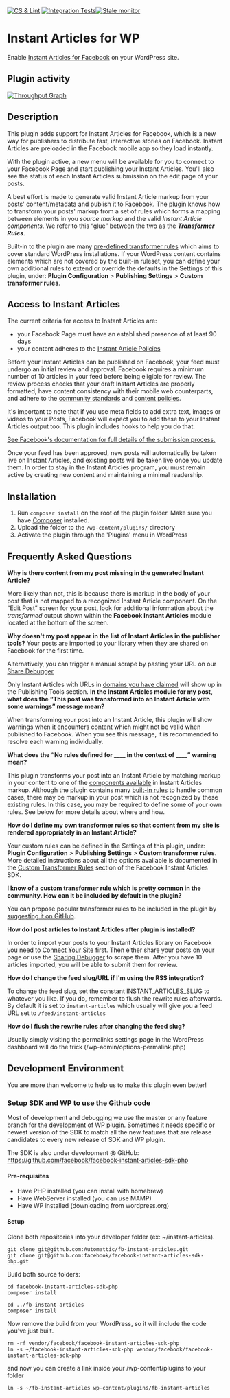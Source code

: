 [![CS & Lint](https://github.com/Automattic/fb-instant-articles/actions/workflows/cs-lint.yml/badge.svg?branch=php8)](https://github.com/Automattic/fb-instant-articles/actions/workflows/cs-lint.yml) [![Integration Tests](https://github.com/Automattic/fb-instant-articles/actions/workflows/tests.yml/badge.svg?branch=php8)](https://github.com/Automattic/fb-instant-articles/actions/workflows/tests.yml)[![Stale monitor](https://github.com/Automattic/fb-instant-articles/actions/workflows/stale.yml/badge.svg?branch=php8)](https://github.com/Automattic/fb-instant-articles/actions/workflows/stale.yml)
# Instant Articles for WP

Enable [Instant Articles for Facebook](https://developers.facebook.com/docs/instant-articles) on your WordPress site.

## Plugin activity
[![Throughput Graph](https://graphs.waffle.io/Automattic/facebook-instant-articles-wp/throughput.svg)](https://waffle.io/Automattic/facebook-instant-articles-wp/metrics/throughput)

## Description

This plugin adds support for Instant Articles for Facebook, which is a new way for publishers to distribute fast, interactive stories on Facebook. Instant Articles are preloaded in the Facebook mobile app so they load instantly.

With the plugin active, a new menu will be available for you to connect to your Facebook Page and start publishing your Instant Articles. You'll also see the status of each Instant Articles submission on the edit page of your posts.

A best effort is made to generate valid Instant Article markup from your posts' content/metadata and publish it to Facebook. The plugin knows how to transform your posts' markup from a set of rules which forms a mapping between elements in you *source markup* and the valid *Instant Article components*. We refer to this “glue” between the two as the ***Transformer Rules***.

Built-in to the plugin are many [pre-defined transformer rules](https://github.com/Automattic/facebook-instant-articles-wp/blob/master/rules-configuration.json) which aims to cover standard WordPress installations. If your WordPress content contains elements which are not covered by the built-in ruleset, you can define your own additional rules to extend or override the defaults in the Settings of this plugin, under: **Plugin Configuration** > **Publishing Settings** > **Custom transformer rules**.

## Access to Instant Articles

The current criteria for access to Instant Articles are:

- your Facebook Page must have an established presence of at least 90 days
- your content adheres to the [Instant Article Policies](https://developers.facebook.com/docs/instant-articles/policy/)

Before your Instant Articles can be published on Facebook, your feed must undergo an initial review and approval. Facebook requires a minimum number of 10 articles in your feed before being eligible for review. The review process checks that your draft Instant Articles are properly formatted, have content consistency with their mobile web counterparts, and adhere to the [community standards](https://www.facebook.com/communitystandards/) and [content policies](https://www.facebook.com/help/publisher/1348682518563619).

It's important to note that if you use meta fields to add extra text, images or videos to your Posts, Facebook will expect you to add these to your Instant Articles output too. This plugin includes hooks to help you do that.

[See Facebook's documentation for full details of the submission process.](https://developers.facebook.com/docs/instant-articles)

Once your feed has been approved, new posts will automatically be taken live on Instant Articles, and existing posts will be taken live once you update them. In order to stay in the Instant Articles program, you must remain active by creating new content and maintaining a minimal readership.

## Installation

1. Run `composer install` on the root of the plugin folder. Make sure you have [Composer](https://github.com/composer/composer) installed.
2. Upload the folder to the `/wp-content/plugins/` directory
3. Activate the plugin through the 'Plugins' menu in WordPress

## Frequently Asked Questions

**Why is there content from my post missing in the generated Instant Article?**

More likely than not, this is because there is markup in the body of your post that is not mapped to a recognized Instant Article component. On the “Edit Post” screen for your post, look for additional information about the *transformed* output shown within the **Facebook Instant Articles** module located at the bottom of the screen.

**Why doesn't my post appear in the list of Instant Articles in the publisher tools?**
Your posts are imported to your library when they are shared on Facebook for the first time.

Alternatively, you can trigger a manual scrape by pasting your URL on our [Share Debugger](http://developers.facebook.com/tools/debug)

Only Instant Articles with URLs in [domains you have claimed](https://developers.facebook.com/docs/instant-articles/guides/publishertools#connect) will show up in the Publishing Tools section.
**In the Instant Articles module for my post, what does the “This post was transformed into an Instant Article with some warnings” message mean?**

When transforming your post into an Instant Article, this plugin will show warnings when it encounters content which might not be valid when published to Facebook. When you see this message, it is recommended to resolve each warning individually.

**What does the “No rules defined for ____ in the context of  ____” warning mean?**

This plugin transforms your post into an Instant Article by matching markup in your content to one of the [components available](https://github.com/facebook/facebook-instant-articles-sdk-php/blob/master/docs/QuickStart.md#transformer-classes) in Instant Articles markup. Although the plugin contains many [built-in rules](https://github.com/Automattic/facebook-instant-articles-wp/blob/master/rules-configuration.json) to handle common cases, there may be markup in your post which is not recognized by these existing rules. In this case, you may be required to define some of your own rules. See below for more details about where and how.

**How do I define my own transformer rules so that content from my site is rendered appropriately in an Instant Article?**

Your custom rules can be defined in the Settings of this plugin, under: **Plugin Configuration** > **Publishing Settings** > **Custom transformer rules**. More detailed instructions about all the options available is documented in the [Custom Transformer Rules](https://github.com/facebook/facebook-instant-articles-sdk-php/blob/master/docs/QuickStart.md#custom-transformer-rules) section of the Facebook Instant Articles SDK.

**I know of a custom transformer rule which is pretty common in the community. How can it be included by default in the plugin?**

You can propose popular transformer rules to be included in the plugin by [suggesting it on GitHub](https://github.com/Automattic/facebook-instant-articles-wp/issues/new).

**How do I post articles to Instant Articles after plugin is installed?**

In order to import your posts to your Instant Articles library on Facebook you need to [Connect Your Site](https://developers.facebook.com/docs/instant-articles/guides/publishertools#connect) first. Then either share your posts on your page or use the [Sharing Debugger](https://developers.intern.facebook.com/tools/debug/sharing/) to scrape them. After you have 10 articles imported, you will be able to submit them for review.

**How do I change the feed slug/URL if I'm using the RSS integration?**

To change the feed slug, set the constant INSTANT_ARTICLES_SLUG to whatever you like. If you do, remember to flush the rewrite rules afterwards.
By default it is set to `instant-articles` which usually will give you a feed URL set to `/feed/instant-articles`

**How do I flush the rewrite rules after changing the feed slug?**

Usually simply visiting the permalinks settings page in the WordPress dashboard will do the trick (/wp-admin/options-permalink.php)

## Development Environment
You are more than welcome to help us to make this plugin even better!

### Setup SDK and WP to use the Github code
Most of development and debugging we use the master or any feature branch for the development of WP plugin.
Sometimes it needs specific or newest version of the SDK to match all the new features that are release candidates to every new release of SDK and WP plugin.

The SDK is also under development @ GitHub: <https://github.com/facebook/facebook-instant-articles-sdk-php>

#### Pre-requisites
- Have PHP installed (you can install with homebrew)
- Have WebServer installed (you can use MAMP)
- Have WP installed (downloading from wordpress.org)

#### Setup
Clone both repositories into your developer folder (ex: ~/instant-articles).
```
git clone git@github.com:Automattic/fb-instant-articles.git
git clone git@github.com:facebook/facebook-instant-articles-sdk-php.git
```

Build both source folders:
```
cd facebook-instant-articles-sdk-php
composer install

cd ../fb-instant-articles
composer install
```

Now remove the build from your WordPress, so it will include the code you've just built.
```
rm -rf vendor/facebook/facebook-instant-articles-sdk-php
ln -s ~/facebook-instant-articles-sdk-php vendor/facebook/facebook-instant-articles-sdk-php
```

and now you can create a link inside your /wp-content/plugins to your folder
```
ln -s ~/fb-instant-articles wp-content/plugins/fb-instant-articles
```
